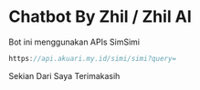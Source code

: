 # Chatbot By Zhil / Zhil AI
Bot ini menggunakan APIs SimSimi 
```js
https://api.akuari.my.id/simi/simi?query=
```

Sekian Dari Saya Terimakasih